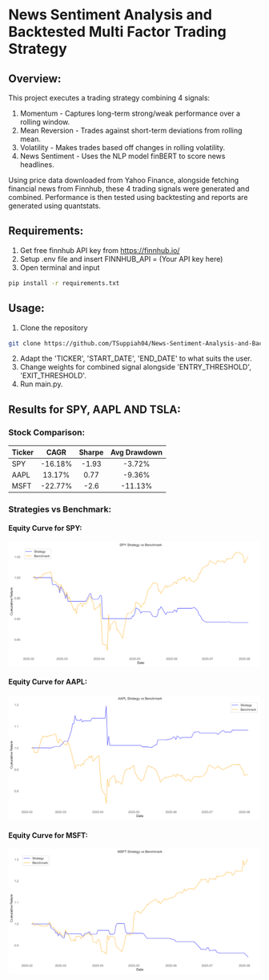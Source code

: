 # News Sentiment Analysis and Backtested Multi Factor Trading Strategy

## Overview:

This project executes a trading strategy combining 4 signals:

1. Momentum - Captures long-term strong/weak performance over a rolling window.
2. Mean Reversion - Trades against short-term deviations from rolling mean.
3. Volatility - Makes trades based off changes in rolling volatility. 
4. News Sentiment - Uses the NLP model finBERT to score news headlines. 

Using price data downloaded from Yahoo Finance, alongside fetching financial news from Finnhub, these 4 trading signals were generated and combined. Performance is then tested using backtesting and reports are generated using quantstats. 

## Requirements:

1. Get free finnhub API key from https://finnhub.io/
2. Setup .env file and insert FINNHUB_API = (Your API key here)
3. Open terminal and input 

```bash
pip install -r requirements.txt
```

## Usage:
1. Clone the repository
```bash
git clone https://github.com/TSuppiah04/News-Sentiment-Analysis-and-Backtested-Multi-Factor-Trading-Strategy.git
```
2. Adapt the 'TICKER', 'START_DATE', 'END_DATE' to what suits the user. 
3. Change weights for combined signal alongside 'ENTRY_THRESHOLD', 'EXIT_THRESHOLD'.
4. Run main.py.

## Results for SPY, AAPL AND TSLA:

### Stock Comparison:

| Ticker        | CAGR           | Sharpe  | Avg Drawdown | 
| ------------- |:--------------:|:-------:|:------------:|
| SPY           | -16.18%        | -1.93   | -3.72%       | 
| AAPL          | 13.17%         |   0.77  | -9.36%       |
| MSFT          | -22.77%        |    -2.6 | -11.13%      |

### Strategies vs Benchmark: 

#### Equity Curve for SPY:
![Equity Curve](https://github.com/TSuppiah04/News-Sentiment-Analysis-and-Backtested-Multi-Factor-Trading-Strategy/blob/main/images/equity_curve_SPY%20Strategy%20vs%20Benchmark.png)

#### Equity Curve for AAPL:
![Equity Curve](https://github.com/TSuppiah04/News-Sentiment-Analysis-and-Backtested-Multi-Factor-Trading-Strategy/blob/main/images/equity_curve_AAPL%20Strategy%20vs%20Benchmark.png)

#### Equity Curve for MSFT:
![Equity Curve](https://github.com/TSuppiah04/News-Sentiment-Analysis-and-Backtested-Multi-Factor-Trading-Strategy/blob/main/images/equity_curve_MSFT%20Strategy%20vs%20Benchmark.png)